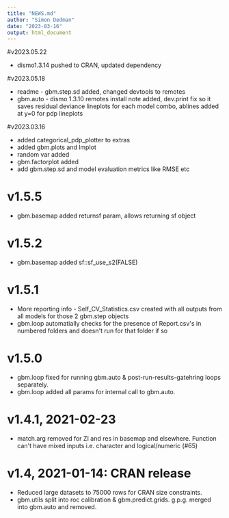 ```yaml
---
title: "NEWS.md"
author: "Simon Dedman"
date: "2023-03-16"
output: html_document
---
```

#v2023.05.22
* dismo1.3.14 pushed to CRAN, updated dependency

#v2023.05.18
* readme - gbm.step.sd added, changed devtools to remotes
* gbm.auto - dismo 1.3.10 remotes install note added, dev.print fix so it saves residual deviance lineplots for each model combo, ablines added at y=0 for pdp lineplots

#v2023.03.16
* added categorical_pdp_plotter to extras
* added gbm.plots and lmplot
* random var added
* gbm.factorplot added
* add gbm.step.sd and model evaluation metrics like RMSE etc

# v1.5.5
* gbm.basemap added returnsf param, allows returning sf object

# v1.5.2
* gbm.basemap added sf::sf_use_s2(FALSE)

# v1.5.1
* More reporting info - Self_CV_Statistics.csv created with all outputs from all models for those 2 gbm.step objects
* gbm.loop automatially checks for the presence of Report.csv's in numbered folders and doesn't run for that folder if so

# v1.5.0
* gbm.loop fixed for running gbm.auto & post-run-results-gatehring loops separately.
* gbm.loop added all params for internal call to gbm.auto.

# v1.4.1, 2021-02-23
* match.arg removed for ZI and res in basemap and elsewhere. Function can't have mixed inputs i.e. character and logical/numeric (#​65)

# v1.4, 2021-01-14: CRAN release
* Reduced large datasets to 75000 rows for CRAN size constraints.
* gbm.utils split into roc calibration & gbm.predict.grids. g.p.g. merged into gbm.auto and removed.


<!-- If an item is related to an issue in GitHub, include the issue number in parentheses, e.g. (#​10).
If an item is related to a pull request, include the pull request number and the author, e.g. (#​101, @hadley).
Doing this makes it easy to navigate to the relevant issues on GitHub.-->
